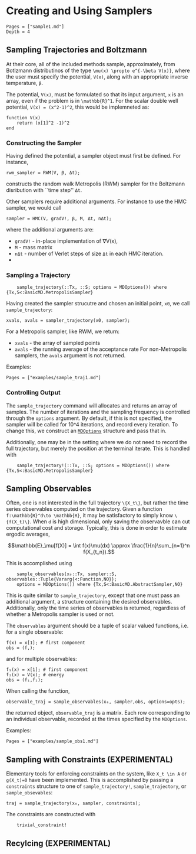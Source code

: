 # Creating and Using Samplers

```@contents
Pages = ["sample1.md"]
Depth = 4
```

## Sampling Trajectories and Boltzmann
At their core, all of the included methods sample, approximately, from Botlzmann
distributinos of the type ``\mu(x) \propto e^{-\beta V(x)}``, where the user
must specify the potential, `V(x)`, along with an appropriate inverse temperature, `β`.  

The potential, `V(x)`, must be formulated so that its input argument, `x`
is an array, even if the problem is in ``\mathbb{R}^1``.  For the scalar double well potential, ``V(x) = (x^2-1)^2``, this would be implemneted as:
```
function V(x)
    return (x[1]^2 -1)^2
end
```

### Constructing the Sampler
Having defined the potential, a sampler object must first be defined.  For instance,
```
rwm_sampler = RWM(V, β, Δt);
```
constructs the random walk Metropolis (RWM) sampler for the Boltzmann disribution with ``time step'' `Δt`.

Other samplers require additional arguments.  For instance to use the HMC sampler, we would call
```
sampler = HMC(V, gradV!, β, M, Δt, nΔt);
```
where the additional arguments are:
* `gradV!` -  in-place implementation of ∇V(x), 
* `M` - mass matrix
* `nΔt` - number of Verlet steps of size `Δt` in each HMC iteration.
* 
### Sampling a Trajectory
```@docs 
    sample_trajectory(::Tx, ::S; options = MDOptions()) where {Tx,S<:BasicMD.MetropolisSampler}
```

Having created the sampler strucutre and chosen an initial point, `x0`, we call `sample_trajectory`:
```
xvals, avals = sampler_trajectory(x0, sampler);
```
For a Metropolis sampler, like RWM, we return:
* `xvals` - the array of sampled points
* `avals` - the running average of the acceptance rate For non-Metropolis
samplers, the `avals` argument is not returned. 

Examples:

```@contents
Pages = ["examples/sample_traj1.md"]
```

### Controlling Output
The `sample_trajectory` command will allocates and returns an array of samples.  The number of iterations and the sampling frequency is controlled through the `options` argument.  By default, if this is not specified, the sampler will be called for 10^4 iterations, and record every iteration.  To change this, we construct an [`MDOptions`](@ref) structure and pass that in.

Additionally, one may be in the setting where we do not need to record the full
trajectory, but merely the position at the terminal iterate.  This is handled
with
```@docs 
    sample_trajectory!(::Tx, ::S; options = MDOptions()) where {Tx,S<:BasicMD.MetropolisSampler}
```


## Sampling Observables

Often, one is not interested in the full trajectory ``\{X_t\}``, but rather the time series observables computed on the trajectory.  Given a function ``f:\mathbb{R}^d\to \mathbb{R}``, it may be satisfactory to simply know ``\{f(X_t)\}``.  When ``d`` is high dimensional, only saving the observavble can cut computational cost and storage. Typically, this is done in order to estimate ergodic averages,
```math
\mathbb{E}_\mu[f(X)] = \int f(x)\mu(dx) \approx \frac{1}{n}\sum_{n=1}^n f(X_{t_n}).
```


This is accomplished using
```@docs 
    sample_observables(x₀::Tx, sampler::S, observables::Tuple{Vararg{<:Function,NO}};
    options = MDOptions()) where {Tx,S<:BasicMD.AbstractSampler,NO}
```

This is quite similar to `sample_trajectory`, except that one must pass an additional argument, a structure containing the desired observables.  Additionally, only the time series of observables is returned, regardless of whether a Metropolis sampler is used or not.  

The `observables` argument should be a tuple of scalar valued functions, i.e. for a single observable:
```
f(x) = x[1]; # first component
obs = (f,);
```
and for multiple observables:
```
f₁(x) = x[1]; # first component
f₂(x) = V(x); # energy
obs = (f₁,f₂);
```
When calling the function,
```
observable_traj = sample_observables(x₀, sampler,obs, options=opts);
```
the returned object, `observable_traj` is a matrix.  Each row corresponding to
an individual observable, recorded at the times specified by the `MDOptions`.

Examples:

```@contents
Pages = ["examples/sample_obs1.md"]
```



## Sampling with Constraints (EXPERIMENTAL)
Elementary tools for enforcing constraints on the system, like ``X_t \in A`` or
``g(X_t)=0`` have been implemented.  This is accomplished by passing a
`constraints` structure to one of `sample_trajectory!`, `sample_trajectory`, or `sample_obsevables`:
```
traj = sample_trajectory(x₀, sampler, constraints);
```
The constraints are constructed with
```@docs
    trivial_constraint!
```

## Recylcing (EXPERIMENTAL)

